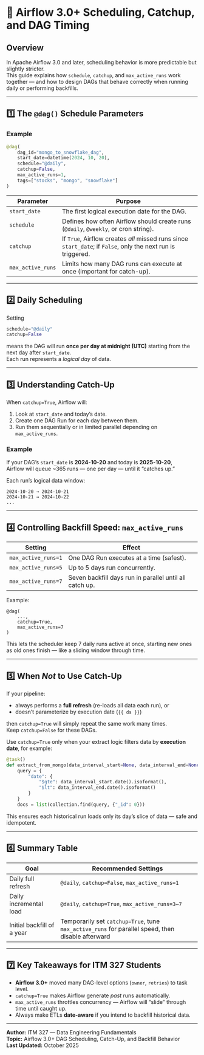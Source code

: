 # 📅 Airflow 3.0+ Scheduling, Catchup, and DAG Timing

## Overview
In Apache Airflow 3.0 and later, scheduling behavior is more predictable but slightly stricter.  
This guide explains how `schedule`, `catchup`, and `max_active_runs` work together — and how to design DAGs that behave correctly when running daily or performing backfills.

---

## 1️⃣  The `@dag()` Schedule Parameters

### Example
```python
@dag(
    dag_id="mongo_to_snowflake_dag",
    start_date=datetime(2024, 10, 20),
    schedule="@daily",
    catchup=False,
    max_active_runs=1,
    tags=["stocks", "mongo", "snowflake"]
)
```

| Parameter | Purpose |
|------------|----------|
| `start_date` | The first logical execution date for the DAG. |
| `schedule` | Defines how often Airflow should create runs (`@daily`, `@weekly`, or cron string). |
| `catchup` | If `True`, Airflow creates *all* missed runs since `start_date`; if `False`, only the next run is triggered. |
| `max_active_runs` | Limits how many DAG runs can execute at once (important for catch-up). |

---

## 2️⃣  Daily Scheduling

Setting  
```python
schedule="@daily"
catchup=False
```
means the DAG will run **once per day at midnight (UTC)** starting from the next day after `start_date`.  
Each run represents a *logical day* of data.

---

## 3️⃣  Understanding Catch-Up

When `catchup=True`, Airflow will:
1. Look at `start_date` and today’s date.
2. Create one DAG Run for each day between them.
3. Run them sequentially or in limited parallel depending on `max_active_runs`.

### Example
If your DAG’s `start_date` is **2024-10-20** and today is **2025-10-20**,  
Airflow will queue ~365 runs — one per day — until it “catches up.”

Each run’s logical data window:
```
2024-10-20 → 2024-10-21
2024-10-21 → 2024-10-22
...
```

---

## 4️⃣  Controlling Backfill Speed: `max_active_runs`

| Setting | Effect |
|----------|--------|
| `max_active_runs=1` | One DAG Run executes at a time (safest). |
| `max_active_runs=5` | Up to 5 days run concurrently. |
| `max_active_runs=7` | Seven backfill days run in parallel until all catch up. |

Example:

```
@dag(
    ...,
    catchup=True,
    max_active_runs=7
)
```

This lets the scheduler keep 7 daily runs active at once, starting new ones as old ones finish — like a sliding window through time.

---

## 5️⃣  When *Not* to Use Catch-Up

If your pipeline:
- always performs a **full refresh** (re-loads all data each run), or  
- doesn’t parameterize by execution date (`{{ ds }}`)

then `catchup=True` will simply repeat the same work many times.  
Keep `catchup=False` for these DAGs.

Use `catchup=True` only when your extract logic filters data by **execution date**, for example:

```python
@task()
def extract_from_mongo(data_interval_start=None, data_interval_end=None):
    query = {
        "date": {
            "$gte": data_interval_start.date().isoformat(),
            "$lt": data_interval_end.date().isoformat()
        }
    }
    docs = list(collection.find(query, {"_id": 0}))
```

This ensures each historical run loads only its day’s slice of data — safe and idempotent.

---

## 6️⃣  Summary Table

| Goal | Recommended Settings |
|------|-----------------------|
| Daily full refresh | `@daily`, `catchup=False`, `max_active_runs=1` |
| Daily incremental load | `@daily`, `catchup=True`, `max_active_runs=3–7` |
| Initial backfill of a year | Temporarily set `catchup=True`, tune `max_active_runs` for parallel speed, then disable afterward |

---

## 7️⃣  Key Takeaways for ITM 327 Students
- **Airflow 3.0+** moved many DAG-level options (`owner`, `retries`) to task level.  
- `catchup=True` makes Airflow generate *past* runs automatically.  
- `max_active_runs` throttles concurrency — Airflow will “slide” through time until caught up.  
- Always make ETLs **date-aware** if you intend to backfill historical data.

---

**Author:** ITM 327 — Data Engineering Fundamentals  
**Topic:** Airflow 3.0+ DAG Scheduling, Catch-Up, and Backfill Behavior  
**Last Updated:** October 2025  
